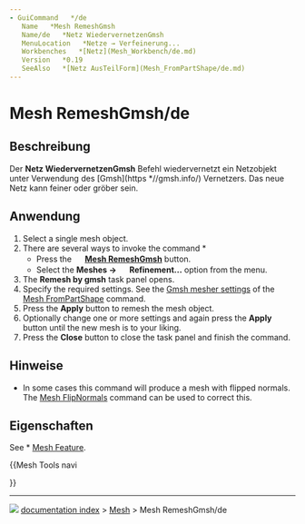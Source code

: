 ```yaml
---
- GuiCommand   */de
   Name   *Mesh RemeshGmsh
   Name/de   *Netz WiedervernetzenGmsh
   MenuLocation   *Netze → Verfeinerung...
   Workbenches   *[Netz](Mesh_Workbench/de.md)
   Version   *0.19
   SeeAlso   *[Netz AusTeilForm](Mesh_FromPartShape/de.md)
---
```


# Mesh RemeshGmsh/de

## Beschreibung

Der **Netz WiedervernetzenGmsh** Befehl wiedervernetzt ein Netzobjekt unter Verwendung des [Gmsh](https   *//gmsh.info/) Vernetzers. Das neue Netz kann feiner oder gröber sein.

## Anwendung

1.  Select a single mesh object.
2.  There are several ways to invoke the command   *
    -   Press the **<img src="images/Mesh_RemeshGmsh.svg" width=16px> [Mesh RemeshGmsh](Mesh_RemeshGmsh.md)** button.
    -   Select the **Meshes → <img src="images/Mesh_RemeshGmsh.svg" width=16px> Refinement...** option from the menu.
3.  The **Remesh by gmsh** task panel opens.
4.  Specify the required settings. See the [Gmsh mesher settings](Mesh_FromPartShape#Gmsh_mesher.md) of the [Mesh FromPartShape](Mesh_FromPartShape.md) command.
5.  Press the **Apply** button to remesh the mesh object.
6.  Optionally change one or more settings and again press the **Apply** button until the new mesh is to your liking.
7.  Press the **Close** button to close the task panel and finish the command.

## Hinweise

-   In some cases this command will produce a mesh with flipped normals. The [Mesh FlipNormals](Mesh_FlipNormals.md) command can be used to correct this.

## Eigenschaften

See   * [Mesh Feature](Mesh_Feature.md).


<div class="mw-translate-fuzzy">





</div>


{{Mesh Tools navi

}}



---
![](images/Right_arrow.png) [documentation index](../README.md) > [Mesh](Mesh_Workbench.md) > Mesh RemeshGmsh/de
